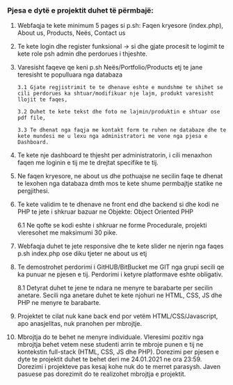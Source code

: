 ### Pjesa e dytë e projektit duhet të përmbajë:

1. Webfaqja te kete minimum 5 pages si p.sh: Faqen kryesore (index.php), About us, Products, Neës, Contact us

2. Te kete login dhe register funksional -> si dhe gjate procesit te logimit te kete role psh admin dhe perdorues i thjeshte.

3. Varesisht faqeve qe keni p.sh Neës/Portfolio/Products etj te jane teresisht te populluara nga databaza

       3.1 Gjate regjistrimit te te dhenave eshte e mundshme te shihet se cili perdorues ka shtuar/modifikuar nje lajm, produkt varesisht llojit te faqes,

       3.2 Duhet te kete tekst dhe foto ne lajmin/produktin e shtuar ose pdf file,

       3.3 Te dhenat nga faqja me kontakt form te ruhen ne databaze dhe te kete mundesi me u lexu nga administratori me vone nga pjesa e Dashboard.

4. Te kete nje dashboard te thjesht per administratorin, i cili menaxhon faqen me loginin e tij me te drejtat specifike te tij.

5. Ne faqen kryesore, ne about us dhe pothuajse ne secilin faqe te dhenat te lexohen nga databaza dmth mos te kete shume permbajtje statike ne pergjithesi.

6. Te kete validim te te dhenave ne front end dhe backend si dhe kodi ne PHP te jete i shkruar bazuar ne Objekte: Object Oriented PHP

    6.1 Ne qofte se kodi eshte i shkruar ne forme Procedurale, projekti vleresohet me maksimumi 30 pike.

7. Webfaqja duhet te jete responsive dhe te kete slider ne njerin nga faqes p.sh index.php ose diku tjeter ne about us etj

8. Te demostrohet perdorimi i GitHUB/BitBucket me GIT nga grupi secili qe ka punuar ne pjesen e tij. Perdorimi i ketyre platformave eshte obligativ. 

    8.1 Detyrat duhet te jene te ndara ne menyre te barabarte per secilin anetare. Secili nga anetare duhet te kete njohuri ne HTML, CSS, JS dhe PHP ne menyre te barabarte.

9. Projektet te cilat nuk kane back end por vetëm HTML/CSS/Javascript, apo anasjelltas, nuk pranohen per mbrojtje.

10. Mbrojtja do te behet ne menyre individuale. Vleresimi pozitiv nga mbrojtja behet vetem nese studenti arrin te mbroje punen e tij ne kontekstin full-stack (HTML, CSS, JS dhe PHP). 
Dorezimi per pjesen e dyte te projektit duhet te behet deri me 24.01.2021 ne ora 23:59. Dorezimi i projekteve pas kesaj kohe nuk do te merret parasysh.
Javen pasuese pas dorezimit do te realizohet mbrojtja e projektit.
